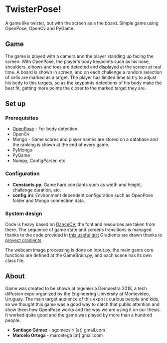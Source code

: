 # TwisterPose!

A game like twister, but with the screen as a the board.
Simple game using OpenPose, OpenCv and PyGame.

## Game
The game is played with a camera and the player standing up facing the screen. With OpenPose, the player's body keypoints such as his nose, shoulders, elbows and toes are detected and displayed at the screen at real time.
A board is shown in screen, and on each challenge a random selection of cells are marked as a target. The player has limited time to try to adjust his body to this targets, so as the keypoints detections of his body make the best fit, getting more points the closer to the marked target they are.

## Set up
### Prerequisites
* [OpenPose](https://github.com/CMU-Perceptual-Computing-Lab/openpose) - For body detection.
* OpenCv
* Mongo - Game scores and player names are stored on a database and the ranking is shown at the end of every game.
* PyMongo
* PyGame
* Numpy, ConfigParser, etc.

### Configuration

- **Constants.py**: Game hard constants such as width and height, challenge duration, etc.
- **config.ini**: Environment dependent configuration such as OpenPose folder and Mongo connection data.


### System design
Code is heavy based on [DanceCV](https://github.com/stbnps/DanceCV/), the font and resources are taken from there.
The sequence of game state and screens transitions is managed thanks to the code provided in [this useful gist](https://gist.github.com/iminurnamez/8d51f5b40032f106a847 )
Gradients are drawn thanks to [proyect gradients](https://www.pygame.org/project-gradients-307-491.html)

The webcam image processing is done on Input.py, the main game core functions are defined at the GameBrain.py, and each scene has its own class file.

## About
Game was created to be shown at Ingeniería Demuestra 2018, a tech diffusion expo organized by the Engineering University at Montevideo, Uruguay. The main target audience of this expo is curious people and kids, so we thought this game was a good way to catch that public attention and show them how OpenPose works and the way we are using it on our thesis. It worked quite good and the game was played by more than a hundred people.

* **Santiago Gómez** - sgomezsiri [at] gmail.com
* **Marcelo Ortega** - marcetega [at] gmail.com
